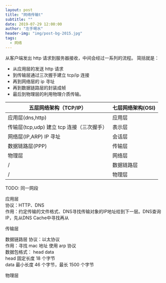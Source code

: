 ```yaml
---
layout: post
title: "网络传输t"
subtitle: ""
date: 2019-07-29 12:00:00
author: "左手喝水"
header-img: "img/post-bg-2015.jpg"
tags:
  - 网络
---
```


从客户端发出 http 请求到服务器接收，中间会经过一系列的流程。 简括就是：

- 从应用层的发送 http 请求
- 到传输层通过三次握手建立 tcp/ip 连接
- 再到网络层的 ip 寻址
- 再到数据链路层的封装成帧
- 最后到物理层的利用物理介质传输。

| 五层网络架构（TCP/IP）                    | 七层网络架构(OSI) |
| -----------------------------------------  | ----------------- |
| 应用层(dns,http)                            | 应用层            |
| 传输层(tcp,udp) 建立 tcp 连接（三次握手）      | 表示层            |
| 网络层(IP,ARP) IP 寻址                      | 会话层            |
| 数据链路层(PPP)                             | 传输层            |
| 物理层                                     | 网络层            |
| /                                         | 数据链路层        |
| /                                         | 物理层            |

TODO: 同一网段

应用层  
协议：HTTP、DNS  
作用：约定传输的文件格式、DNS寻找传输对象的IP地址给到下一层。DNS查询IP，先从DNS Cache中寻找再从

传输层

数据链路层
协议：以太协议  
作用：寻找 mac 地址 使用 arp 协议  
数据包格式： head data  
head 固定长度 18 个字节  
data 最小长度 46 个字节，最长 1500 个字节

物理层

